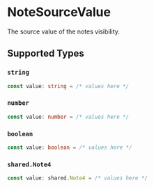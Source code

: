 # NoteSourceValue

The source value of the notes visibility.


## Supported Types

### `string`

```typescript
const value: string = /* values here */
```

### `number`

```typescript
const value: number = /* values here */
```

### `boolean`

```typescript
const value: boolean = /* values here */
```

### `shared.Note4`

```typescript
const value: shared.Note4 = /* values here */
```


